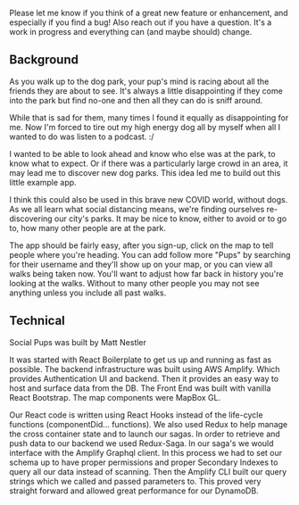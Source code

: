 Please let me know if you think of a great new feature or enhancement, and especially if you find a bug! Also reach out if you have a question. It's a work in progress and everything can (and maybe should) change.

## Background

As you walk up to the dog park, your pup's mind is racing about all the friends they are about to see. It's always a little disappointing if they come into the park but find no-one and then all they can do is sniff around. 

While that is sad for them, many times I found it equally as disappointing for me. Now I'm forced to tire out my high energy dog all by myself when all I wanted to do was listen to a podcast. :/

I wanted to be able to look ahead and know who else was at the park, to know what to expect. Or if there was a particularly large crowd in an area, it may lead me to discover new dog parks. This idea led me to build out this little example app.

I think this could also be used in this brave new COVID world, without dogs. As we all learn what social distancing means, we're finding ourselves re-discovering our city's parks. It may be nice to know, either to avoid or to go to, how many other people are at the park. 

The app should be fairly easy, after you sign-up, click on the map to tell people where you're heading. You can add follow more "Pups" by searching for their username and they'll show up on your map, or you can view all walks being taken now.
You'll want to adjust how far back in history you're looking at the walks. Without to many other people you may not see anything unless you include all past walks.

## Technical

Social Pups was built by Matt Nestler

It was started with React Boilerplate to get us up and running as fast as possible.
The backend infrastructure was built using AWS Amplify. Which provides Authentication UI and backend. Then it provides an easy way to host and surface data from the DB. 
The Front End was built with vanilla React Bootstrap. The map components were MapBox GL.

Our React code is written using React Hooks instead of the life-cycle functions (componentDid... functions). We also used Redux to help manage the cross container state and to launch our sagas. In order to retrieve and push data to our backend we used Redux-Saga. In our saga's we would interface with the Amplify Graphql client. In this process we had to set our schema up to have proper permissions and proper Secondary Indexes to query all our data instead of scanning. Then the Amplify CLI built our query strings which we called and passed parameters to. This proved very straight forward and allowed great performance for our DynamoDB.